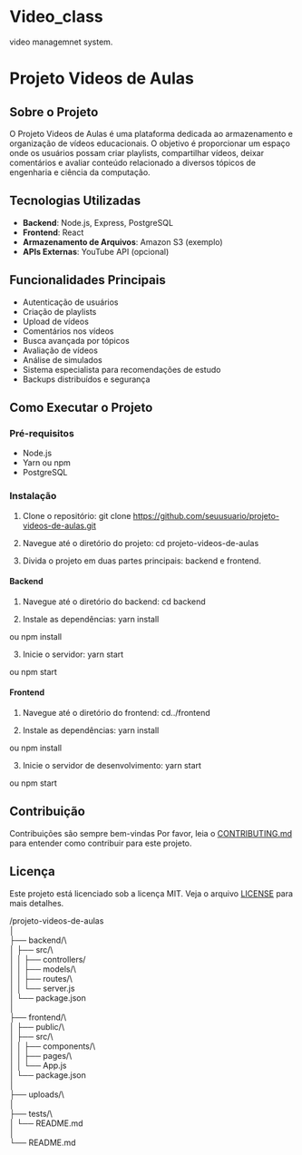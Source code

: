 # Video_class
video managemnet system.

# Projeto Videos de Aulas

## Sobre o Projeto

O Projeto Videos de Aulas é uma plataforma dedicada ao armazenamento e organização de vídeos educacionais. O objetivo é proporcionar um espaço onde os usuários possam criar playlists, compartilhar vídeos, deixar comentários e avaliar conteúdo relacionado a diversos tópicos de engenharia e ciência da computação.

## Tecnologias Utilizadas

- **Backend**: Node.js, Express, PostgreSQL
- **Frontend**: React
- **Armazenamento de Arquivos**: Amazon S3 (exemplo)
- **APIs Externas**: YouTube API (opcional)

## Funcionalidades Principais

- Autenticação de usuários
- Criação de playlists
- Upload de vídeos
- Comentários nos vídeos
- Busca avançada por tópicos
- Avaliação de vídeos
- Análise de simulados
- Sistema especialista para recomendações de estudo
- Backups distribuídos e segurança

## Como Executar o Projeto

### Pré-requisitos

- Node.js
- Yarn ou npm
- PostgreSQL

### Instalação

1. Clone o repositório:
git clone https://github.com/seuusuario/projeto-videos-de-aulas.git


2. Navegue até o diretório do projeto:
cd projeto-videos-de-aulas


3. Divida o projeto em duas partes principais: backend e frontend.

#### Backend

1. Navegue até o diretório do backend:
cd backend


2. Instale as dependências:
yarn install

ou
npm install


3. Inicie o servidor:
yarn start

ou
npm start


#### Frontend

1. Navegue até o diretório do frontend:
cd../frontend


2. Instale as dependências:
yarn install

ou
npm install


3. Inicie o servidor de desenvolvimento:
yarn start

ou
npm start


## Contribuição

Contribuições são sempre bem-vindas Por favor, leia o [CONTRIBUTING.md](CONTRIBUTING.md) para entender como contribuir para este projeto.

## Licença

Este projeto está licenciado sob a licença MIT. Veja o arquivo [LICENSE](LICENSE) para mais detalhes.


/projeto-videos-de-aulas\
│\
├── backend/\  
│   ├── src/\  
│   │   ├── controllers/\
│   │   ├── models/\  
│   │   ├── routes/\  
│   │   └── server.js\
│   └── package.json\
│\
├── frontend/\  
│   ├── public/\  
│   ├── src/\  
│   │   ├── components/\  
│   │   ├── pages/\  
│   │   └── App.js\
│   └── package.json\
│\
├── uploads/\  
│\
├── tests/\  
│   └── README.md\
│\
└── README.md



